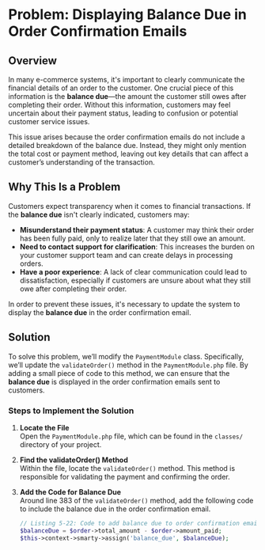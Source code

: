 # Problem: Displaying Balance Due in Order Confirmation Emails

## Overview

In many e-commerce systems, it's important to clearly communicate the financial details of an order to the customer. One crucial piece of this information is the **balance due**—the amount the customer still owes after completing their order. Without this information, customers may feel uncertain about their payment status, leading to confusion or potential customer service issues.

This issue arises because the order confirmation emails do not include a detailed breakdown of the balance due. Instead, they might only mention the total cost or payment method, leaving out key details that can affect a customer’s understanding of the transaction.

## Why This Is a Problem

Customers expect transparency when it comes to financial transactions. If the **balance due** isn't clearly indicated, customers may:

- **Misunderstand their payment status**: A customer may think their order has been fully paid, only to realize later that they still owe an amount.
- **Need to contact support for clarification**: This increases the burden on your customer support team and can create delays in processing orders.
- **Have a poor experience**: A lack of clear communication could lead to dissatisfaction, especially if customers are unsure about what they still owe after completing their order.

In order to prevent these issues, it's necessary to update the system to display the **balance due** in the order confirmation email.

## Solution

To solve this problem, we’ll modify the `PaymentModule` class. Specifically, we’ll update the `validateOrder()` method in the `PaymentModule.php` file. By adding a small piece of code to this method, we can ensure that the **balance due** is displayed in the order confirmation emails sent to customers.

### Steps to Implement the Solution

1. **Locate the File**  
   Open the `PaymentModule.php` file, which can be found in the `classes/` directory of your project.

2. **Find the validateOrder() Method**  
   Within the file, locate the `validateOrder()` method. This method is responsible for validating the payment and confirming the order.

3. **Add the Code for Balance Due**  
   Around line 383 of the `validateOrder()` method, add the following code to include the balance due in the order confirmation email. 

   ```php
   // Listing 5-22: Code to add balance due to order confirmation email
   $balanceDue = $order->total_amount - $order->amount_paid;
   $this->context->smarty->assign('balance_due', $balanceDue);
